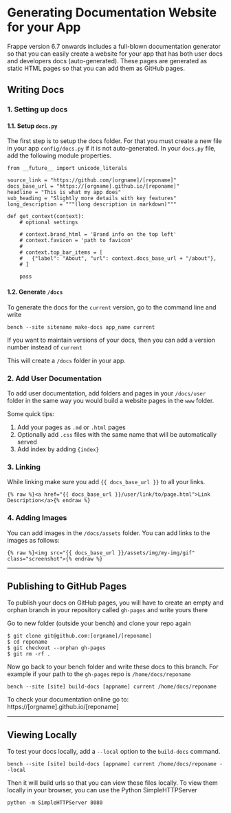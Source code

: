 # Generating Documentation Website for your App

Frappe version 6.7 onwards includes a full-blown documentation generator so that you can easily create a website for your app that has both user docs and developers docs (auto-generated). These pages are generated as static HTML pages so that you can add them as GitHub pages.

## Writing Docs

### 1. Setting up docs

#### 1.1. Setup `docs.py`

The first step is to setup the docs folder. For that you must create a new file in your app `config/docs.py` if it is not auto-generated. In your `docs.py` file, add the following module properties.

    from __future__ import unicode_literals

    source_link = "https://github.com/[orgname]/[reponame]"
    docs_base_url = "https://[orgname].github.io/[reponame]"
    headline = "This is what my app does"
    sub_heading = "Slightly more details with key features"
    long_description = """(long description in markdown)"""

    def get_context(context):
        # optional settings

        # context.brand_html = 'Brand info on the top left'
        # context.favicon = 'path to favicon'
        #
        # context.top_bar_items = [
        #   {"label": "About", "url": context.docs_base_url + "/about"},
        # ]

    	pass

#### 1.2. Generate `/docs`

To generate the docs for the `current` version, go to the command line and write

    bench --site sitename make-docs app_name current

If you want to maintain versions of your docs, then you can add a version number instead of `current`

This will create a `/docs` folder in your app.

### 2. Add User Documentation

To add user documentation, add folders and pages in your `/docs/user` folder in the same way you would build a website pages in the `www` folder.

Some quick tips:

1. Add your pages as `.md` or `.html` pages
2. Optionally add `.css` files with the same name that will be automatically served
3. Add index by adding `{index}`

### 3. Linking

While linking make sure you add `{{ docs_base_url }}` to all your links.


    {% raw %}<a href="{{ docs_base_url }}/user/link/to/page.html">Link Description</a>{% endraw %}


### 4. Adding Images

You can add images in the `/docs/assets` folder. You can add links to the images as follows:

    {% raw %}<img src="{{ docs_base_url }}/assets/img/my-img/gif" class="screenshot">{% endraw %}

---

## Publishing to GitHub Pages

To publish your docs on GitHub pages, you will have to create an empty and orphan branch in your repository called `gh-pages` and write yours there

Go to new folder (outside your bench) and clone your repo again

    $ git clone git@github.com:[orgname]/[reponame]
    $ cd reponame
    $ git checkout --orphan gh-pages
    $ git rm -rf .

Now go back to your bench folder and write these docs to this branch. For example if your path to the `gh-pages` repo is `/home/docs/reponame`

    bench --site [site] build-docs [appname] current /home/docs/reponame

To check your documentation online go to: https://[orgname].github.io/[reponame]

---

## Viewing Locally

To test your docs locally, add a `--local` option to the `build-docs` command.

    bench --site [site] build-docs [appname] current /home/docs/reponame --local

Then it will build urls so that you can view these files locally. To view them locally in your browser, you can use the Python SimpleHTTPServer

    python -m SimpleHTTPServer 8080
